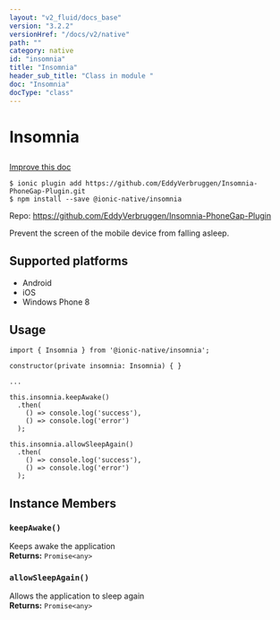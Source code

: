 ```yaml
---
layout: "v2_fluid/docs_base"
version: "3.2.2"
versionHref: "/docs/v2/native"
path: ""
category: native
id: "insomnia"
title: "Insomnia"
header_sub_title: "Class in module "
doc: "Insomnia"
docType: "class"
---
```








<h1 class="api-title">
  
  Insomnia
  

  

  </h1>

<a class="improve-v2-docs" href="http://github.com/driftyco/ionic-native/edit/master/src/@ionic-native/plugins/insomnia/index.ts#L1">
  Improve this doc
</a>



<!-- decorators -->





<pre><code class="nohighlight">$ ionic plugin add https://github.com/EddyVerbruggen/Insomnia-PhoneGap-Plugin.git
$ npm install --save @ionic-native/insomnia
</code></pre>
<p>Repo:
  <a href="https://github.com/EddyVerbruggen/Insomnia-PhoneGap-Plugin">
    https://github.com/EddyVerbruggen/Insomnia-PhoneGap-Plugin
  </a>
</p>

<!-- description -->

<p>Prevent the screen of the mobile device from falling asleep.</p>


<!-- @platforms tag -->
<h2>Supported platforms</h2>

<ul>
  <li>Android</li><li>iOS</li><li>Windows Phone 8</li>
</ul>

<!-- @platforms tag end -->


<!-- if doc.decorators -->

<!-- @usage tag -->

<h2>Usage</h2>

<pre><code class="lang-typescript">import { Insomnia } from &#39;@ionic-native/insomnia&#39;;

constructor(private insomnia: Insomnia) { }

...

this.insomnia.keepAwake()
  .then(
    () =&gt; console.log(&#39;success&#39;),
    () =&gt; console.log(&#39;error&#39;)
  );

this.insomnia.allowSleepAgain()
  .then(
    () =&gt; console.log(&#39;success&#39;),
    () =&gt; console.log(&#39;error&#39;)
  );
</code></pre>




<!-- @property tags -->




<!-- methods on the class -->

<h2>Instance Members</h2>
<div id="keepAwake"></div>
<h3>
  <code>keepAwake()</code>
  

</h3>
Keeps awake the application


<div class="return-value" markdown="1">
  <i class="icon ion-arrow-return-left"></i>
  <b>Returns:</b> 
<code>Promise&lt;any&gt;</code> 
</div><div id="allowSleepAgain"></div>
<h3>
  <code>allowSleepAgain()</code>
  

</h3>
Allows the application to sleep again


<div class="return-value" markdown="1">
  <i class="icon ion-arrow-return-left"></i>
  <b>Returns:</b> 
<code>Promise&lt;any&gt;</code> 
</div>



<!-- other classes -->

<!-- end other classes -->

<!-- interfaces -->

<!-- end interfaces -->

<!-- related link --><!-- end content block -->


<!-- end body block -->


